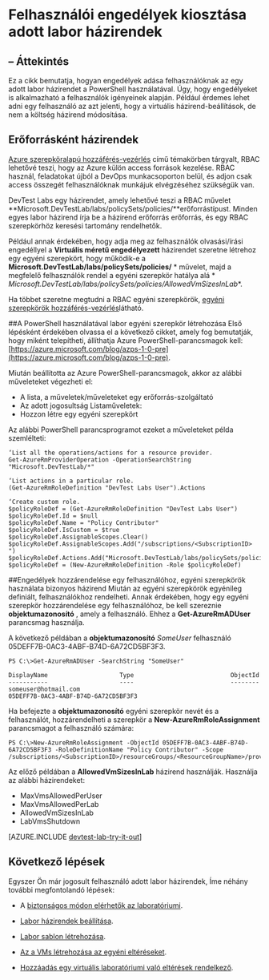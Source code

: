 <properties
    pageTitle="Felhasználói engedélyek kiosztása adott labor házirendek |} Microsoft Azure"
    description="Megtudhatja, hogy miként felhasználói engedélyek kiosztása a felhasználók igényei alapján DevTest Labs adott labor házirendek"
    services="devtest-lab,virtual-machines,visual-studio-online"
    documentationCenter="na"
    authors="tomarcher"
    manager="douge"
    editor=""/>

<tags
    ms.service="devtest-lab"
    ms.workload="na"
    ms.tgt_pltfrm="na"
    ms.devlang="na"
    ms.topic="article"
    ms.date="08/25/2016"
    ms.author="tarcher"/>

# <a name="grant-user-permissions-to-specific-lab-policies"></a>Felhasználói engedélyek kiosztása adott labor házirendek

## <a name="overview"></a>– Áttekintés

Ez a cikk bemutatja, hogyan engedélyek adása felhasználóknak az egy adott labor házirendet a PowerShell használatával. Úgy, hogy engedélyeket is alkalmazható a felhasználók igényeinek alapján. Például érdemes lehet adni egy felhasználó az azt jelenti, hogy a virtuális házirend-beállítások, de nem a költség házirend módosítása.

## <a name="policies-as-resources"></a>Erőforrásként házirendek

[Azure szerepköralapú hozzáférés-vezérlés](../active-directory/role-based-access-control-configure.md) című témakörben tárgyalt, RBAC lehetővé teszi, hogy az Azure külön access források kezelése. RBAC használ, feladatokat újból a DevOps munkacsoporton belül, és adjon csak access összegét felhasználóknak munkájuk elvégzéséhez szükségük van.

DevTest Labs egy házirendet, amely lehetővé teszi a RBAC művelet **Microsoft.DevTestLab/labs/policySets/policies/**erőforrástípust. Minden egyes labor házirend írja be a házirend erőforrás erőforrás, és egy RBAC szerepkörhöz keresési tartomány rendelhetők.

Például annak érdekében, hogy adja meg az felhasználók olvasási/írási engedéllyel a **Virtuális méretű engedélyezett** házirendet szeretne létrehoz egy egyéni szerepkört, hogy működik-e a **Microsoft.DevTestLab/labs/policySets/policies/** * művelet, majd a megfelelő felhasználók rendel a egyéni szerepkör hatálya alá * *Microsoft.DevTestLab/labs/policySets/policies/AllowedVmSizesInLab**.

Ha többet szeretne megtudni a RBAC egyéni szerepkörök, [egyéni szerepkörök hozzáférés-vezérlés](../active-directory/role-based-access-control-custom-roles.md)látható.

##<a name="creating-a-lab-custom-role-using-powershell"></a>A PowerShell használatával labor egyéni szerepkör létrehozása
Első lépésként érdekében olvassa el a következő cikket, amely fog bemutatják, hogy miként telepítheti, állíthatja Azure PowerShell-parancsmagok kell: [https://azure.microsoft.com/blog/azps-1-0-pre](https://azure.microsoft.com/blog/azps-1-0-pre).

Miután beállította az Azure PowerShell-parancsmagok, akkor az alábbi műveleteket végezheti el:

- A lista, a műveletek/műveleteket egy erőforrás-szolgáltató
- Az adott jogosultság Listaműveletek:
- Hozzon létre egy egyéni szerepkört

Az alábbi PowerShell parancsprogramot ezeket a műveleteket példa szemlélteti:

    ‘List all the operations/actions for a resource provider.
    Get-AzureRmProviderOperation -OperationSearchString "Microsoft.DevTestLab/*"

    ‘List actions in a particular role.
    (Get-AzureRmRoleDefinition "DevTest Labs User").Actions

    ‘Create custom role.
    $policyRoleDef = (Get-AzureRmRoleDefinition "DevTest Labs User")
    $policyRoleDef.Id = $null
    $policyRoleDef.Name = "Policy Contributor"
    $policyRoleDef.IsCustom = $true
    $policyRoleDef.AssignableScopes.Clear()
    $policyRoleDef.AssignableScopes.Add("/subscriptions/<SubscriptionID> ")
    $policyRoleDef.Actions.Add("Microsoft.DevTestLab/labs/policySets/policies/*")
    $policyRoleDef = (New-AzureRmRoleDefinition -Role $policyRoleDef)

##<a name="assigning-permissions-to-a-user-for-a-specific-policy-using-custom-roles"></a>Engedélyek hozzárendelése egy felhasználóhoz, egyéni szerepkörök használata bizonyos házirend
Miután az egyéni szerepkörök egyénileg definiált, felhasználókhoz rendelheti. Annak érdekében, hogy egy egyéni szerepkör hozzárendelése egy felhasználóhoz, be kell szereznie **objektumazonosító** , amely a felhasználó. Ehhez a **Get-AzureRmADUser** parancsmag használja.

A következő példában a **objektumazonosító** *SomeUser* felhasználó 05DEFF7B-0AC3-4ABF-B74D-6A72CD5BF3F3.

    PS C:\>Get-AzureRmADUser -SearchString "SomeUser"

    DisplayName                    Type                           ObjectId
    -----------                    ----                           --------
    someuser@hotmail.com                                          05DEFF7B-0AC3-4ABF-B74D-6A72CD5BF3F3

Ha befejezte a **objektumazonosító** egyéni szerepkör nevét és a felhasználót, hozzárendelheti a szerepkör a **New-AzureRmRoleAssignment** parancsmagot a felhasználó számára:

    PS C:\>New-AzureRmRoleAssignment -ObjectId 05DEFF7B-0AC3-4ABF-B74D-6A72CD5BF3F3 -RoleDefinitionName "Policy Contributor" -Scope /subscriptions/<SubscriptionID>/resourceGroups/<ResourceGroupName>/providers/Microsoft.DevTestLab/labs/<LabName>/policySets/policies/AllowedVmSizesInLab

Az előző példában a **AllowedVmSizesInLab** házirend használják. Használja az alábbi házirendeket:

- MaxVmsAllowedPerUser
- MaxVmsAllowedPerLab
- AllowedVmSizesInLab
- LabVmsShutdown

[AZURE.INCLUDE [devtest-lab-try-it-out](../../includes/devtest-lab-try-it-out.md)]

## <a name="next-steps"></a>Következő lépések

Egyszer Ön már jogosult felhasználó adott labor házirendek, Íme néhány további megfontolandó lépések:

- A [biztonságos módon elérhetők az laboratóriumi](devtest-lab-add-devtest-user.md).

- [Labor házirendek beállítása](devtest-lab-set-lab-policy.md).

- [Labor sablon létrehozása](devtest-lab-create-template.md).

- [Az a VMs létrehozása az egyéni eltéréseket](devtest-lab-artifact-author.md).

- [Hozzáadás egy virtuális laboratóriumi való eltérések rendelkező](devtest-lab-add-vm-with-artifacts.md).
